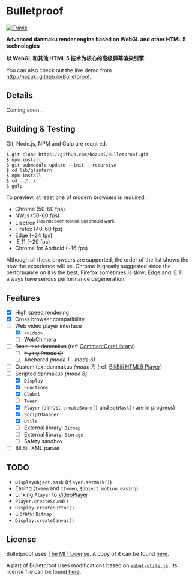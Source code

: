 
# Bulletproof

[![Travis](https://img.shields.io/travis/hozuki/Bulletproof.svg)](https://travis-ci.org/hozuki/Bulletproof)

**Advanced danmaku render engine based on WebGL and other HTML 5 technologies**

**以 WebGL 和其他 HTML 5 技术为核心的高级弹幕渲染引擎**

You can also check out the live demo from <http://hozuki.github.io/Bulletproof>.

## Details

Coming soon...

## Building & Testing

Git, Node.js, NPM and Gulp are required.

```shell
$ git clone https://github.com/hozuki/Bulletproof.git
$ npm install
$ git submodule update --init --recursive
$ cd lib/glantern
$ npm install
$ cd ../../
$ gulp
```

To preview, at least one of modern browsers is required:
- Chrome (50-60 fps)
- NW.js (50-60 fps)
- Electron <sup>Has not been tested, but should work.</sup>
- Firefox (40-60 fps)
- Edge (~24 fps)
- IE 11 (~20 fps)
- Chrome for Android (~16 fps)

Although all these browsers are supported, the order of the list shows the how the
experience will be. Chrome is greatly suggested since the performance on it is the best;
Firefox sometimes is slow; Edge and IE 11 always have serious performance degeneration.

## Features

- [x] High speed rendering
- [x] Cross browser compatibility
- [ ] Web video player interface
  - [x] `<video>`
  - [ ] WebChimera
- [ ] <del>Basic text danmakus</del> (ref: [CommentCoreLibrary](https://github.com/jabbany/CommentCoreLibrary))
  - [ ] <del>Flying *(mode 0)*</del>
  - [ ] <del>Anchored *(mode 1 - mode 6)*</del>
- [ ] <del>Custom text danmakus *(mode 7)*</del> (ref: [BiliBili HTML5 Player](http://www.bilibili.com/html/help.html#p))
- [ ] Scripted danmakus *(mode 8)*
  - [x] `Display`
  - [x] `Functions`
  - [x] `Global`
  - [ ] `Tween`
  - [x] `Player` (almost, `createSound()` and `setMask()` are in progress)
  - [x] `ScriptManager`
  - [x] `Utils`
  - [ ] External library: `Bitmap`
  - [ ] External library: `Storage`
  - [ ] Safety sandbox
- [ ] BiliBili XML parser

## TODO

- `DisplayObject.mask` (`Player.setMask()`)
- Easing (`Tween` and `ITween`, `$object.motion.easing`)
- Linking `Player` to [VideoPlayer](http://help.adobe.com/en_US/FlashPlatform/reference/actionscript/3/fl/video/VideoPlayer.html)
- `Player.createSound()`
- `Display.createButton()`
- Library: `Bitmap`
- `Display.createCanvas()`

## License

Bulletproof uses [The MIT License](http://mitlicense.org). A copy of it can be found [here](LICENSE.md).

A part of Bulletproof uses modifications based on [`webgl-utils.js`](//github.com/KhronosGroup/WebGL/blob/master/sdk/demos/common/webgl-utils.js). Its license file
can be found [here](docs/license/webgl-utils.txt).
